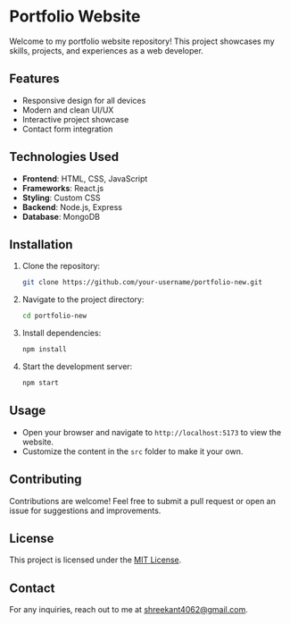 # Portfolio Website

Welcome to my portfolio website repository! This project showcases my skills, projects, and experiences as a web developer.

## Features

- Responsive design for all devices
- Modern and clean UI/UX
- Interactive project showcase
- Contact form integration

## Technologies Used

- **Frontend**: HTML, CSS, JavaScript
- **Frameworks**: React.js 
- **Styling**: Custom CSS
- **Backend**: Node.js, Express 
- **Database**: MongoDB 

## Installation

1. Clone the repository:
   ```bash
   git clone https://github.com/your-username/portfolio-new.git
   ```
2. Navigate to the project directory:
   ```bash
   cd portfolio-new
   ```
3. Install dependencies:
   ```bash
   npm install
   ```
4. Start the development server:
   ```bash
   npm start
   ```

## Usage

- Open your browser and navigate to `http://localhost:5173` to view the website.
- Customize the content in the `src` folder to make it your own.

## Contributing

Contributions are welcome! Feel free to submit a pull request or open an issue for suggestions and improvements.

## License

This project is licensed under the [MIT License](LICENSE).

## Contact

For any inquiries, reach out to me at [shreekant4062@gmail.com](mailto:shreekant4062@gmail.com).
